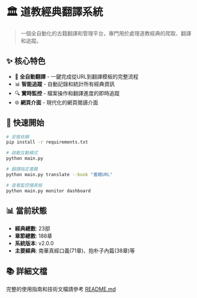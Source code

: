 # 🏛️ 道教經典翻譯系統

> 一個全自動化的古籍翻譯和管理平台，專門用於處理道教經典的爬取、翻譯和追蹤。

## ✨ 核心特色

- 🤖 **全自動翻譯** - 一鍵完成從URL到翻譯模板的完整流程
- 📊 **智能追蹤** - 自動記錄和統計所有經典資訊
- 🔍 **實時監控** - 檔案操作和翻譯進度的即時追蹤
- 🌐 **網頁介面** - 現代化的網頁閱讀介面

## 🚀 快速開始

```bash
# 安裝依賴
pip install -r requirements.txt

# 啟動互動模式
python main.py

# 翻譯指定書籍
python main.py translate --book "書籍URL"

# 查看監控儀表板
python main.py monitor dashboard
```

## 📊 當前狀態

- **經典總數**: 23部
- **章節總數**: 188章
- **系統版本**: v2.0.0
- **主要經典**: 南華真經口義(71章)、抱朴子內篇(38章)等

## 📚 詳細文檔

完整的使用指南和技術文檔請參考 [README.md](README.md)